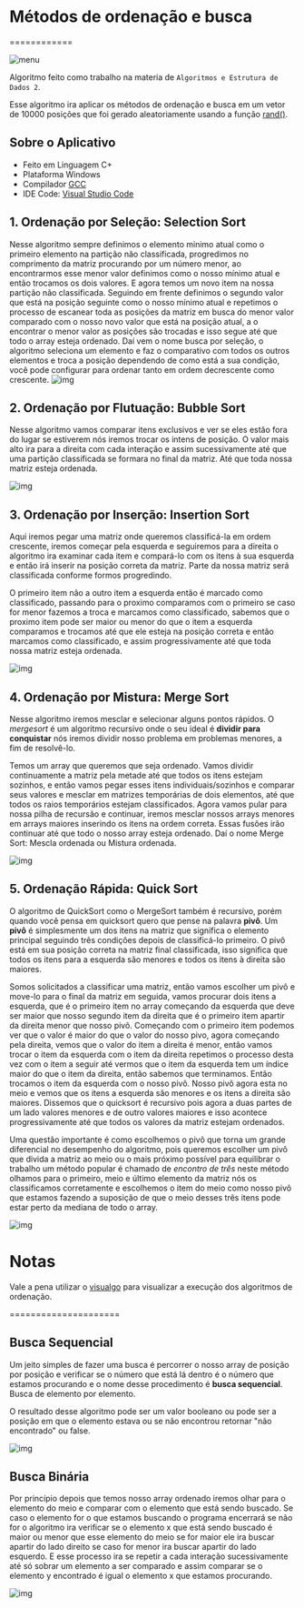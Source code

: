 
# Métodos de ordenação e busca

============

![menu](./public/menuy.jpg)

Algoritmo feito como trabalho na materia de `Algoritmos e Estrutura de Dados 2`.

Esse algoritmo ira aplicar os métodos de ordenação e busca em um vetor de 10000 posições que foi gerado aleatoriamente usando a função [rand()](http://linguagemc.com.br/valores-aleatorios-em-c-com-a-funcao-rand/).


## Sobre o Aplicativo

* Feito em Linguagem C+
* Plataforma Windows
* Compilador [GCC](https://sourceforge.net/projects/mingw/files/)
* IDE Code: [Visual Studio Code](https://code.visualstudio.com/)


## 1. Ordenação por Seleção: Selection Sort

Nesse algoritmo sempre definimos o elemento minimo atual como o primeiro elemento na partição não classificada, progredimos no comprimento da matriz procurando por um número menor, ao encontrarmos esse menor valor definimos como o nosso mínimo atual e então trocamos os dois valores. E agora temos um novo item na nossa partição não classificada. Seguindo em frente definimos o segundo valor que está na posição seguinte como o nosso mínimo atual e repetimos o processo de escanear toda as posições da matriz em busca do menor valor comparado com o nosso novo valor que está na posição atual, a o encontrar o menor valor as posições são trocadas e isso segue até que todo o array esteja ordenado. Daí vem o nome busca por seleção, o algoritmo seleciona um elemento e faz o comparativo com todos os outros elementos e troca a posição dependendo de como está a sua condição, você pode configurar para ordenar tanto em ordem decrescente como crescente.
![img](./public/selection-sort.gif)

## 2. Ordenação por Flutuação: Bubble Sort

Nesse algoritmo vamos comparar itens exclusivos e ver se eles estão fora do lugar se estiverem nós iremos trocar os intens de posição. O valor mais alto ira para a direita com cada interação e assim sucessivamente até que uma partição classificada se formara no final da matriz. Até que toda nossa matriz esteja ordenada.

![img](./public/Bubble-sort.gif)


## 3. Ordenação por Inserção: Insertion Sort

Aqui iremos pegar uma matriz onde queremos classificá-la em ordem crescente, iremos começar pela esquerda e seguiremos para a direita o algoritmo ira examinar cada item e compará-lo com os itens à sua esquerda e então irá inserir na posição correta da matriz. Parte da nossa matriz será classificada conforme formos progredindo.
  
O primeiro item não a outro item a esquerda então é marcado como classificado, passando para o proximo comparamos com o primeiro se caso for menor fazemos a troca e marcamos como classificado, sabemos que o proximo item pode ser maior ou menor do que o item a esquerda comparamos e trocamos até que ele esteja na posição correta e então marcamos como classificado, e assim progressivamente até que toda nossa matriz esteja ordenada.

![img](./public/Insertion-sort.gif)

## 4. Ordenação por Mistura: Merge Sort

Nesse algoritmo iremos mesclar e selecionar alguns pontos rápidos. O *mergesort* é um algoritmo recursivo onde o seu ideal é **dividir para conquistar** nós iremos dividir nosso problema em problemas menores, a fim de resolvê-lo.

Temos um array que queremos que seja ordenado. Vamos dividir continuamente a matriz pela metade até que todos os itens estejam sozinhos, e então vamos pegar esses itens individuais/sozinhos e comparar seus valores e mesclar em matrizes temporárias de dois elementos, até que todos os raios temporários estejam classificados. Agora vamos pular para nossa pilha de recursão e continuar, iremos mesclar nossos arrays menores em arrays maiores inserindo os itens na ordem correta. Essas fusões irão continuar até que todo o nosso array esteja ordenado. Daí o nome Merge Sort: Mescla ordenada ou Mistura ordenada.

![img](./public/Merge-sort.gif)

## 5. Ordenação Rápida: Quick Sort

O algoritmo de QuickSort como o MergeSort também é recursivo, porém quando você pensa em quicksort quero que pense na palavra **pivô**. Um **pivô** é simplesmente um dos itens na matriz que significa o elemento principal seguindo três condições depois de classificá-lo primeiro. O pivô está em sua posição correta na matriz final classificada, isso significa que todos os itens para a esquerda são menores e todos os itens à direita são maiores.

Somos solicitados a classificar uma matriz, então vamos escolher um pivô e move-lo para o final da matriz em seguida, vamos procurar dois itens a esquerda, que é o primeiro item no array começando da esquerda que deve ser maior que nosso segundo item da direita que é o primeiro item apartir da direita menor que nosso pivô.
Começando com o primeiro item podemos ver que o valor é maior do que o valor do nosso pivo, agora começando pela direita, vemos que o valor do item a direita é menor, então vamos trocar o item da esquerda com o item da direita repetimos o processo desta vez com o item a seguir até vermos que o item da esquerda tem um índice maior do que o item da direita, então sabemos que terminamos. Então trocamos o item da esquerda com o nosso pivô. Nosso pivô agora esta no meio e vemos que os itens a esquerda são menores e os itens a direita são maiores. Dissemos que o quicksort é recursivo pois agora a duas partes de um lado valores menores e de outro valores maiores e isso acontece progressivamente até que todos os valores da matriz estejam ordenados.

Uma questão importante é como escolhemos o pivô que torna um grande diferencial no desempenho do algoritmo, pois queremos escolher um pivô que divida a matriz ao meio ou o mais próximo possível para equilibrar o trabalho um método popular é chamado de *encontro de três* neste método olhamos para o primeiro, meio e último elemento da matriz nós os classificamos corretamente e escolhemos o item do meio como nosso pivô que estamos fazendo a suposição de que o meio desses três itens pode estar perto da mediana de todo o array.





![img](./public/quick-sort.gif)

# Notas
Vale a pena utilizar o [visualgo](https://visualgo.net/pt/sorting) para visualizar a execução dos algoritmos de ordenação.

=====================

## Busca Sequencial

Um jeito simples de fazer uma busca é percorrer o nosso array de posição por posição e verificar se o número que está lá dentro é o número que estamos procurando e o nome desse procedimento é **busca sequencial**. Busca de elemento por elemento.

O resultado desse algoritmo pode ser um valor booleano ou pode ser a posição em que o elemento estava ou se não encontrou retornar "não encontrado" ou false.

![img](./public/Busca_sequencial.png)

## Busca Binária

Por princípio depois que temos nosso array ordenado iremos olhar para o elemento do meio e comparar com o elemento que está sendo buscado. Se caso o elemento for o que estamos buscando o programa encerrará se não for o algoritmo ira verificar se o elemento x que está sendo buscado é maior ou menor que esse elemento do meio se for maior ele ira buscar apartir do lado direito se caso for menor ira buscar apartir do lado esquerdo. E esse processo ira se repetir a cada interação sucessivamente até só sobrar um elemento a ser comparado e assim comparar se o elemento y encontrado é igual o elemento x que estamos procurando.

![img](./public/busca-binaria.gif)